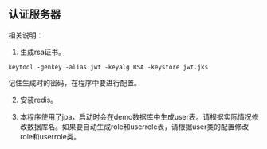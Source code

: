 ## 认证服务器

相关说明：
1. 生成rsa证书。
```shell
keytool -genkey -alias jwt -keyalg RSA -keystore jwt.jks
```
记住生成时的密码，在程序中要进行配置。

2. 安装redis。

3. 本程序使用了jpa，启动时会在demo数据库中生成user表。请根据实际情况修改数据库名。如果要自动生成role和userrole表，请根据user类的配置修改role和userrole类。